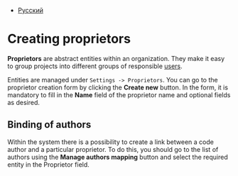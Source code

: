 - [Русский](../../../on-premise/how-to/proprietors/)

# Creating proprietors

**Proprietors** are abstract entities within an organization. They make it easy to group projects into different groups of responsible [users](/on-premise/how-to/users).

Entities are managed under `Settings -> Proprietors`. You can go to the proprietor creation form by clicking the **Create new** button. In the form, it is mandatory to fill in the **Name** field of the proprietor name and optional fields as desired.

## Binding of authors

Within the system there is a possibility to create a link between a code author and a particular proprietor. To do this, you should go to the list of authors using the **Manage authors mapping** button and select the required entity in the Proprietor field.
